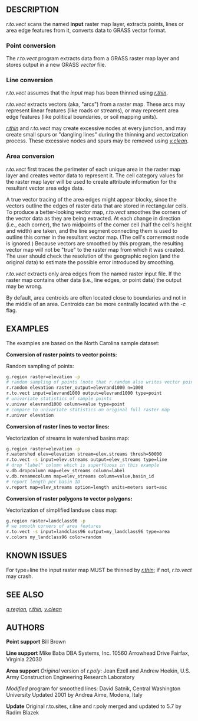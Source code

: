 ## DESCRIPTION

*r.to.vect* scans the named **input** raster map layer, extracts points,
lines or area edge features from it, converts data to GRASS vector
format.

### Point conversion

The *r.to.vect* program extracts data from a GRASS raster map layer and
stores output in a new GRASS *vector* file.

### Line conversion

*r.to.vect* assumes that the *input* map has been thinned using
*[r.thin](r.thin.md)*.

*r.to.vect* extracts vectors (aka, "arcs") from a raster map. These arcs
may represent linear features (like roads or streams), or may represent
area edge features (like political boundaries, or soil mapping units).

*[r.thin](r.thin.md)* and *r.to.vect* may create excessive nodes at
every junction, and may create small spurs or "dangling lines" during
the thinning and vectorization process. These excessive nodes and spurs
may be removed using *[v.clean](v.clean.md)*.

### Area conversion

*r.to.vect* first traces the perimeter of each unique area in the raster
map layer and creates vector data to represent it. The cell category
values for the raster map layer will be used to create attribute
information for the resultant vector area edge data.

A true vector tracing of the area edges might appear blocky, since the
vectors outline the edges of raster data that are stored in rectangular
cells. To produce a better-looking vector map, *r.to.vect* smoothes the
corners of the vector data as they are being extracted. At each change
in direction (i.e., each corner), the two midpoints of the corner cell
(half the cell's height and width) are taken, and the line segment
connecting them is used to outline this corner in the resultant vector
map. (The cell's cornermost node is ignored.) Because vectors are
smoothed by this program, the resulting vector map will not be "true" to
the raster map from which it was created. The user should check the
resolution of the geographic region (and the original data) to estimate
the possible error introduced by smoothing.

*r.to.vect* extracts only area edges from the named raster input file.
If the raster map contains other data (i.e., line edges, or point data)
the output may be wrong.

By default, area centroids are often located close to boundaries and not
in the middle of an area. Centroids can be more centrally located with
the *-c* flag.

## EXAMPLES

The examples are based on the North Carolina sample dataset:

**Conversion of raster points to vector points:**

Random sampling of points:

```bash
g.region raster=elevation -p
# random sampling of points (note that r.random also writes vector points)
r.random elevation raster_output=elevrand1000 n=1000
r.to.vect input=elevrand1000 output=elevrand1000 type=point
# univariate statistics of sample points
v.univar elevrand1000 column=value type=point
# compare to univariate statistics on original full raster map
r.univar elevation
```

**Conversion of raster lines to vector lines:**

Vectorization of streams in watershed basins map:

```bash
g.region raster=elevation -p
r.watershed elev=elevation stream=elev.streams thresh=50000
r.to.vect -s input=elev.streams output=elev_streams type=line
# drop "label" column which is superfluous in this example
v.db.dropcolumn map=elev_streams column=label
v.db.renamecolumn map=elev_streams column=value,basin_id
# report length per basin ID
v.report map=elev_streams option=length units=meters sort=asc
```

**Conversion of raster polygons to vector polygons:**

Vectorization of simplified landuse class map:

```bash
g.region raster=landclass96 -p
# we smooth corners of area features
r.to.vect -s input=landclass96 output=my_landclass96 type=area
v.colors my_landclass96 color=random
```

## KNOWN ISSUES

For type=line the input raster map MUST be thinned by
*[r.thin](r.thin.md)*; if not, *r.to.vect* may crash.

## SEE ALSO

*[g.region](g.region.md), [r.thin](r.thin.md), [v.clean](v.clean.md)*

## AUTHORS

**Point support**
Bill Brown

**Line support**
Mike Baba
DBA Systems, Inc.
10560 Arrowhead Drive
Fairfax, Virginia 22030

**Area support**
*Original* version of *r.poly*:
Jean Ezell and Andrew Heekin,
U.S. Army Construction Engineering Research Laboratory

*Modified* program for smoothed lines:
David Satnik, Central Washington University
Updated 2001 by Andrea Aime, Modena, Italy

**Update**
Original r.to.sites, r.line and r.poly merged and updated to 5.7 by
Radim Blazek
